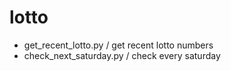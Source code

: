 # lotto

- get_recent_lotto.py / get recent lotto numbers
- check_next_saturday.py / check every saturday
